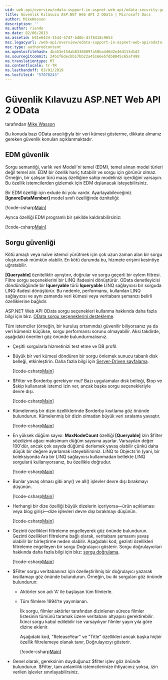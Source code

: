 ```yaml
---
uid: web-api/overview/odata-support-in-aspnet-web-api/odata-security-guidance
title: Güvenlik Kılavuzu ASP.NET Web API 2 OData | Microsoft Docs
author: MikeWasson
description: ''
ms.author: riande
ms.date: 02/06/2013
ms.assetid: b91e6424-1544-4747-bd0b-d1f8418c9653
msc.legacyurl: /web-api/overview/odata-support-in-aspnet-web-api/odata-security-guidance
msc.type: authoredcontent
ms.openlocfilehash: 4ba53e15dab83368097a58ba4d0d2e46d113d1d2
ms.sourcegitcommit: 24b1f6decbb17bb22a45166e5fdb0845c65af498
ms.translationtype: MT
ms.contentlocale: tr-TR
ms.lasthandoff: 03/01/2019
ms.locfileid: "57078243"
---
```

<a name="security-guidance-for-aspnet-web-api-2-odata"></a>Güvenlik Kılavuzu ASP.NET Web API 2 OData
====================
tarafından [Mike Wasson](https://github.com/MikeWasson)

Bu konuda bazı OData aracılığıyla bir veri kümesi gösterme, dikkate almanız gereken güvenlik konuları açıklanmaktadır.

## <a name="edm-security"></a>EDM güvenlik

Sorgu semantiği, varlık veri Modeli'ni temel (EDM), temel alınan model türleri değil temel alır. EDM bir özellik hariç tutabilir ve sorgu için görünür olmaz. Örneğin, bir çalışan türü maaş özelliğine sahip modelinizi içerdiğini varsayın. Bu özellik istemcilerden gizlemek için EDM dışlanacak isteyebilirsiniz.

Bir EDM özelliği için exlude iki yolu vardır. Ayarlayabileceğiniz **[IgnoreDataMember]** model sınıfı özelliğinde özniteliği:

[!code-csharp[Main](odata-security-guidance/samples/sample1.cs)]

Ayrıca özelliği EDM programlı bir şekilde kaldırabilirsiniz:

[!code-csharp[Main](odata-security-guidance/samples/sample2.cs)]

## <a name="query-security"></a>Sorgu güvenliği

Kötü amaçlı veya naïve istemci yürütmek için çok uzun zaman alan bir sorgu oluşturmak mümkün olabilir. En kötü durumda bu, hizmete erişimi kesintiye uğratabilir.

**[Queryable]** özniteliktir ayrıştırır, doğrular ve sorgu geçerli bir eylem filtresi. Filtre sorgu seçeneklerini bir LINQ ifadesini dönüştürür. OData denetleyicisi döndürdüğünde bir **Iqueryable** türü **Iqueryable** LINQ sağlayıcısı bir sorguda LINQ ifadesi dönüştürür. Bu nedenle, performansı, kullanılan LINQ sağlayıcısı ve aynı zamanda veri kümesi veya veritabanı şemanızı belirli özelliklerine bağlıdır.

ASP.NET Web API OData sorgu seçenekleri kullanma hakkında daha fazla bilgi için bkz. [OData sorgu seçeneklerini destekleme](supporting-odata-query-options.md).

Tüm istemciler (örneğin, bir kuruluş ortamında) güvenilir biliyorsanız ya da veri kümeniz küçükse, sorgu performansı sorunu olmayabilir. Aksi takdirde, aşağıdaki önerileri göz önünde bulundurmalısınız.

- Çeşitli sorgularla hizmetinizi test etme ve DB profil.
- Büyük bir veri kümesi döndüren bir sorgu önlemek sunucu tabanlı disk belleği, etkinleştirin. Daha fazla bilgi için [Server-Driven sayfalama](supporting-odata-query-options.md#server-paging). 

    [!code-csharp[Main](odata-security-guidance/samples/sample3.cs)]
- $Filter ve $orderby gerekiyor mu? Bazı uygulamalar disk belleği, $top ve $skip kullanarak istemci izin ver, ancak başka sorgu seçenekleriyle devre dışı. 

    [!code-csharp[Main](odata-security-guidance/samples/sample4.cs)]
- Kümelenmiş bir dizin özelliklerinde $orderby kısıtlama göz önünde bulundurun. Kümelenmiş bir dizin olmadan büyük veri sıralama yavaştır. 

    [!code-csharp[Main](odata-security-guidance/samples/sample5.cs)]
- En yüksek düğüm sayısı: **MaxNodeCount** özelliği **[Queryable]** izin $filter sözdizimi ağacı maksimum düğüm sayısına ayarlar. Varsayılan değer 100'dür, ancak çok sayıda düğümü derlemek yavaş olabilir çünkü daha düşük bir değere ayarlamak isteyebilirsiniz. LINQ to Objects'in (yani, bir koleksiyonda Ara bir LINQ sağlayıcısı kullanmadan bellekte LINQ sorguları) kullanıyorsanız, bu özellikle doğrudur. 

    [!code-csharp[Main](odata-security-guidance/samples/sample6.cs)]
- Bunlar yavaş olması gibi any() ve all() işlevler devre dışı bırakmayı düşünün. 

    [!code-csharp[Main](odata-security-guidance/samples/sample7.cs)]
- Herhangi bir dize özelliği büyük dizelerin içeriyorsa&#8212;ürün açıklaması veya blog girişi&#8212;dize işlevleri devre dışı bırakmayı düşünün. 

    [!code-csharp[Main](odata-security-guidance/samples/sample8.cs)]
- Gezinti özellikleri filtreleme engelleyerek göz önünde bulundurun. Gezinti özellikleri filtreleme bağlı olarak, veritabanı şemasını yavaş olabilir bir birleştirme neden olabilir. Aşağıdaki kod, gezinti özellikleri filtreleme engelleyen bir sorgu Doğrulayıcı gösterir. Sorgu doğrulayıcıları hakkında daha fazla bilgi için bkz: [sorgu doğrulama](supporting-odata-query-options.md#query-validation). 

    [!code-csharp[Main](odata-security-guidance/samples/sample9.cs)]
- $Filter sorgu veritabanınız için özelleştirilmiş bir doğrulayıcı yazarak kısıtlamayı göz önünde bulundurun. Örneğin, bu iki sorguları göz önünde bulundurun: 

  - Aktörler son adı 'A' ile başlayan tüm filmlerle.
  - Tüm filmlere 1994'te yayımlanan.

    İlk sorgu, filmler aktörler tarafından dizinlenen sürece filmler listesinin tümünü taramak üzere veritabanı altyapısı gerektirebilir. İkinci sorgu kabul edilebilir ise varsayılıyor filmler yayın yıla göre dizine eklenir.

    Aşağıdaki kod, "ReleaseYear" ve "Title" özellikleri ancak başka hiçbir özellik filtrelemeye olanak tanır, Doğrulayıcıyı gösterir.

    [!code-csharp[Main](odata-security-guidance/samples/sample10.cs)]
- Genel olarak, gereksinim duyduğunuz $filter işlev göz önünde bulundurun. $Filter, tam anlamlılık istemcilerinize ihtiyacınız yoksa, izin verilen işlevler sınırlayabilirsiniz.
